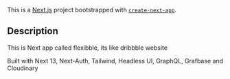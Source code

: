 This is a [Next.js](https://nextjs.org/) project bootstrapped with [`create-next-app`](https://github.com/vercel/next.js/tree/canary/packages/create-next-app).

## Description
This is Next app called flexibble, its like dribbble website

Built with Next 13, Next-Auth, Tailwind, Headless UI, GraphQL, Grafbase and Cloudinary
